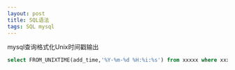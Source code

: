 ```yaml
---
layout: post
title: SQL语法
tags: SQL mysql
---
```


mysql查询格式化Unix时间戳输出

```SQL
select FROM_UNIXTIME(add_time,'%Y-%m-%d %H:%i:%s') from xxxxx where xxxxx;
```
